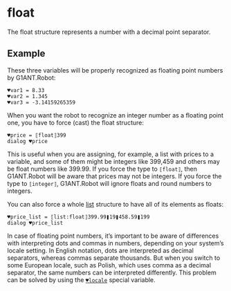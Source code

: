 # float

The float structure represents a number with a decimal point separator.

## Example

These three variables will be properly recognized as floating point numbers by G1ANT.Robot:

```G1ANT
♥var1 = 8.33
♥var2 = 1.345
♥var3 = -3.14159265359
```

When you want the robot to recognize an integer number as a floating point one, you have to force (cast) the float structure:

```G1ANT
♥price = ⟦float⟧399
dialog ♥price
```

This is useful when you are assigning, for example, a list with prices to a variable, and some of them might be integers like 399,459 and others may be float numbers like 399.99. If you force the type to `⟦float⟧`, then G1ANT.Robot will be aware that prices may not be integers. If you force the type to `⟦integer⟧`, G1ANT.Robot will ignore floats and round numbers to integers.

You can also force a whole [list](ListStructure.md) structure to have all of its elements as floats:

```G1ANT
♥price_list = ⟦list:float⟧399.99❚19❚458.59❚199
dialog ♥price_list
```

In case of floating point numbers, it’s important to be aware of differences with interpreting dots and commas in numbers, depending on your system’s locale setting. In English notation, dots are interpreted as decimal separators, whereas commas separate thousands. But when you switch to some European locale, such as Polish, which uses comma as a decimal separator, the same numbers can be interpreted differently. This problem can be solved by using the [`♥locale`](G1ANT.Addon.Core/G1ANT.Addon.Core/Variables/LocaleVariable.md) special variable.
